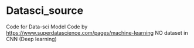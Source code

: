 # Datasci_source
Code for Data-sci Model
Code by https://www.superdatascience.com/pages/machine-learning
NO dataset in CNN (Deep learning)
